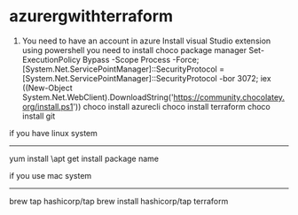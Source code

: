 # azurergwithterraform
1. You need to have an account in azure
Install visual Studio extension
using powershell you need to install choco package manager
Set-ExecutionPolicy Bypass -Scope Process -Force; [System.Net.ServicePointManager]::SecurityProtocol = [System.Net.ServicePointManager]::SecurityProtocol -bor 3072; iex ((New-Object System.Net.WebClient).DownloadString('https://community.chocolatey.org/install.ps1'))
choco install azurecli
choco install terraform
choco install git

if you have linux system
************************
yum install 
\apt get install package name

if you use mac system
**********************
brew tap hashicorp/tap
brew install hashicorp/tap terraform
